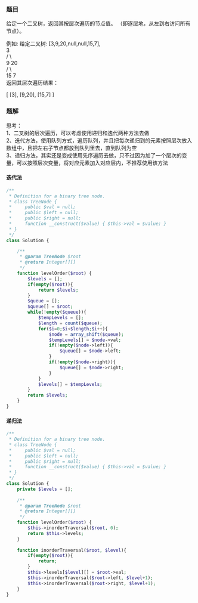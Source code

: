 ### 题目
给定一个二叉树，返回其按层次遍历的节点值。 （即逐层地，从左到右访问所有节点）。

例如:
给定二叉树: [3,9,20,null,null,15,7],   
    3   
   / \   
  9  20   
    /  \   
   15   7   
返回其层次遍历结果：   

[
  [3],
  [9,20],
  [15,7]
]

### 题解
思考：    
1、二叉树的层次遍历，可以考虑使用递归和迭代两种方法去做   
2、迭代方法，使用队列方式，遍历队列，并且把每次递归到的元素按照层次放入数组中，且把左右子节点都放到队列里去，直到队列为空   
3、递归方法，其实还是变成使用先序遍历去做，只不过因为加了一个层次的变量，可以按照层次变量，将对应元素加入对应层内，不推荐使用该方法   

#### 迭代法
```php
/**
 * Definition for a binary tree node.
 * class TreeNode {
 *     public $val = null;
 *     public $left = null;
 *     public $right = null;
 *     function __construct($value) { $this->val = $value; }
 * }
 */
class Solution {

    /**
     * @param TreeNode $root
     * @return Integer[][]
     */
    function levelOrder($root) {
        $levels = [];
        if(empty($root)){
            return $levels;
        }
        $queue = [];
        $queue[] = $root;
        while(!empty($queue)){
            $tempLevels = [];
            $length = count($queue);
            for($i=0;$i<$length;$i++){
                $node = array_shift($queue);
                $tempLevels[] = $node->val;
                if(!empty($node->left)){
                    $queue[] = $node->left;
                }
                if(!empty($node->right)){
                    $queue[] = $node->right;
                }
            }
            $levels[] = $tempLevels;
        }
        return $levels;
    }
}
```

#### 递归法
```php
/**
 * Definition for a binary tree node.
 * class TreeNode {
 *     public $val = null;
 *     public $left = null;
 *     public $right = null;
 *     function __construct($value) { $this->val = $value; }
 * }
 */
class Solution {
    private $levels = [];
    
    /**
     * @param TreeNode $root
     * @return Integer[][]
     */
    function levelOrder($root) {
        $this->inorderTraversal($root, 0);
        return $this->levels;
    }
    
    function inorderTraversal($root, $level){
        if(empty($root)){
            return;
        }
        $this->levels[$level][] = $root->val;
        $this->inorderTraversal($root->left, $level+1);
        $this->inorderTraversal($root->right, $level+1);
    }
}
```
